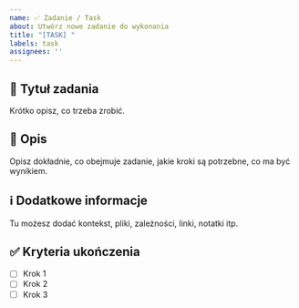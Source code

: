 ```yaml
---
name: ✅ Zadanie / Task
about: Utwórz nowe zadanie do wykonania
title: "[TASK] "
labels: task
assignees: ''
---
```


## 🎯 Tytuł zadania
Krótko opisz, co trzeba zrobić.

## 📝 Opis
Opisz dokładnie, co obejmuje zadanie, jakie kroki są potrzebne, co ma być wynikiem.

## ℹ️ Dodatkowe informacje
Tu możesz dodać kontekst, pliki, zależności, linki, notatki itp.

## ✅ Kryteria ukończenia
- [ ] Krok 1  
- [ ] Krok 2  
- [ ] Krok 3
